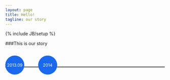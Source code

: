 ```yaml
---
layout: page
title: Hello!
tagline: our story
---
```

{% include JB/setup %}

###This is our story

<script src="//code.jquery.com/jquery-1.11.0.min.js"></script>
<style>
.timeline {
  position: relative;
  margin-top: 30px;
  margin-bottom: 30px;
  height: 60px;
}
.line {
  height: 4px;
  background-color: #888;
  width: 100%;
  top: 50%;
  margin-top: 4px;
  position: absolute;
}
.time-item {
  position: relative;
  display: inline-block;
  zoom: 1;
  margin-right: 40px;
}
.time {
  display: block;
  background-color: #1A69EC;
  color: #fff;
  border-radius: 60px;
  width: 60px;
  height: 60px;
  line-height: 60px;
  font-size: 13px;
  text-align: center;
}
.event {
  background-color: rgba(0,0,0,.8);
  padding: 10px;
  border-radius: 4px;
  -webkit-border-radius: 4px;
  display: none;
  position: absolute;
  bottom: 40px;
  color: #fff;
}
.event:before {
  content: "";
  display: block;
  position: absolute;
  bottom: -20px;
  height: 0;
  width: 0;
  overflow: hidden;
  font-size: 0;
  line-height: 0;
  border-color: rgba(0,0,0,.8) transparent transparent transparent;
  border-style: solid dashed dashed dashed;
  border-width: 40px 0 0 0;
}
.time-item:hover .event {
  display: block;
}
</style>
<div class="timeline">
    <div class="line"></div>
    <div class="time-item">
      <span class="time">2013.09</span>
      <div class="event">We met.</div>
    </div>
    <div class="time-item">
      <span class="time">2014</span>
      <div class="event">To be continued</div>
    </div>
</div>